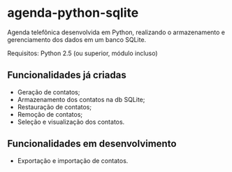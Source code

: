 # agenda-python-sqlite

Agenda telefônica desenvolvida em Python, realizando o armazenamento e gerenciamento dos dados em um banco SQLite.

Requisitos: Python 2.5 (ou superior, módulo incluso)

## Funcionalidades já criadas

- Geração de contatos;
- Armazenamento dos contatos na db SQLite;
- Restauração de contatos;
- Remoção de contatos;
- Seleção e visualização dos contatos.

## Funcionalidades em desenvolvimento

- Exportação e importação de contatos.
